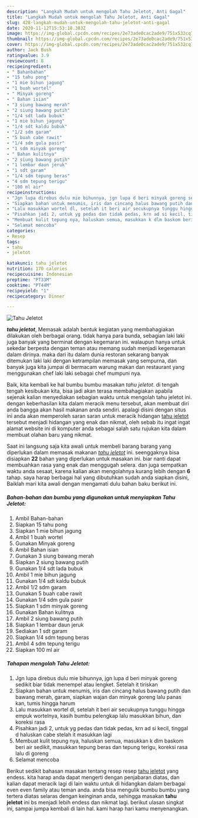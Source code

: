 ```yaml
---
description: "Langkah Mudah untuk mengolah Tahu Jeletot, Anti Gagal"
title: "Langkah Mudah untuk mengolah Tahu Jeletot, Anti Gagal"
slug: 428-langkah-mudah-untuk-mengolah-tahu-jeletot-anti-gagal
date: 2020-11-12T15:53:18.383Z
image: https://img-global.cpcdn.com/recipes/2e73ade0cac2ade9/751x532cq70/tahu-jeletot-foto-resep-utama.jpg
thumbnail: https://img-global.cpcdn.com/recipes/2e73ade0cac2ade9/751x532cq70/tahu-jeletot-foto-resep-utama.jpg
cover: https://img-global.cpcdn.com/recipes/2e73ade0cac2ade9/751x532cq70/tahu-jeletot-foto-resep-utama.jpg
author: Jack Bush
ratingvalue: 3.9
reviewcount: 8
recipeingredient:
- " Bahanbahan"
- "15 tahu pong"
- "1 mie bihun jagung"
- "1 buah wortel"
- " Minyak goreng"
- " Bahan isian"
- "3 siung bawang merah"
- "2 siung bawang putih"
- "1/4 sdt lada bubuk"
- "1 mie bihun jagung"
- "1/4 sdt kaldu bubuk"
- "1/2 sdm garam"
- "5 buah cabe rawit"
- "1/4 sdm gula pasir"
- "1 sdm minyak goreng"
- " Bahan kulitnya"
- "2 siung bawang putih"
- "1 lembar daun jeruk"
- "1 sdt garam"
- "1/4 sdm tepung beras"
- "4 sdm tepung terigu"
- "100 ml air"
recipeinstructions:
- "Jgn lupa direbus dulu mie bihunnya, jgn lupa d beri minyak goreng sedikit biar tidak menempel atau lengket. Setelah it tiriskan"
- "Siapkan bahan untuk menumis, iris dan cincang halus bawang putih dan bawang merah, garam, siapkan wajan dan minyak goreng lalu panas kan, tumis hingga harum"
- "Lalu masukkan wortel dl, setelah it beri air secukupnya tunggu hingga empuk wortelnya, kasih bumbu pelengkap lalu masukkan bihun, dan koreksi rasa"
- "Pisahkan jadi 2, untuk yg pedas dan tidak pedas, krn ad si kecil, tinggal d haluskan cabe stelah it masukkan lagi"
- "Membuat kulit tepung nya, haluskan semua, masukkan k dlm baskom beri air sedikit, masukkan tepung beras dan tepung terigu, koreksi rasa lalu di goreng"
- "Selamat mencoba"
categories:
- Resep
tags:
- tahu
- jeletot

katakunci: tahu jeletot 
nutrition: 170 calories
recipecuisine: Indonesian
preptime: "PT33M"
cooktime: "PT44M"
recipeyield: "1"
recipecategory: Dinner

---
```



![Tahu Jeletot](https://img-global.cpcdn.com/recipes/2e73ade0cac2ade9/751x532cq70/tahu-jeletot-foto-resep-utama.jpg)

<b><i>tahu jeletot</i></b>, Memasak adalah bentuk kegiatan yang membahagiakan dilakukan oleh berbagai orang. tidak hanya para bunda, sebagian laki laki juga banyak yang berminat dengan kegemaran ini. walaupun hanya untuk sekedar berpesta dengan teman atau memang sudah menjadi kegemaran dalam dirinya. maka dari itu dalam dunia restoran sekarang banyak ditemukan laki laki dengan ketrampilan memasak yang sempurna, dan banyak juga kita jumpai di bermacam warung makan dan restaurant yang menggunakan chef laki laki sebagai chef mumpuni nya.



Baik, kita kembali ke hal bumbu bumbu masakan <i>tahu jeletot</i>. di tengah tengah kesibukan kita, bisa jadi akan terasa membahagiakan apabila sejenak kalian menyediakan sebagian waktu untuk mengolah tahu jeletot ini. dengan keberhasilan kita dalam meracik menu tersebut, akan membuat diri anda bangga akan hasil makanan anda sendiri. apalagi disini dengan situs ini anda akan memperoleh saran saran untuk meracik hidangan <u>tahu jeletot</u> tersebut menjadi hidangan yang enak dan nikmat, oleh sebab itu ingat ingat alamat website ini di komputer anda sebagai salah satu rujukan kita dalam membuat olahan baru yang nikmat.


Saat ini langsung saja kita awali untuk membeli barang barang yang diperlukan dalam memasak makanan <u><i>tahu jeletot</i></u> ini. seenggaknya bisa disiapkan <b>22</b> bahan yang diperlukan untuk masakan ini. biar nanti dapat membuahkan rasa yang enak dan menggugah selera. dan juga sempatkan waktu anda sesaat, karena kalian akan mengolahnya kurang lebih dengan <b>6</b> tahap. saya harap berbagai hal yang dibutuhkan sudah anda siapkan disini, Baiklah mari kita awali dengan mengamati dulu bahan baku berikut ini.

<!--inarticleads1-->

##### Bahan-bahan dan bumbu yang digunakan untuk menyiapkan Tahu Jeletot:

1. Ambil  Bahan-bahan
1. Siapkan 15 tahu pong
1. Siapkan 1 mie bihun jagung
1. Ambil 1 buah wortel
1. Gunakan  Minyak goreng
1. Ambil  Bahan isian
1. Gunakan 3 siung bawang merah
1. Siapkan 2 siung bawang putih
1. Gunakan 1/4 sdt lada bubuk
1. Ambil 1 mie bihun jagung
1. Gunakan 1/4 sdt kaldu bubuk
1. Ambil 1/2 sdm garam
1. Gunakan 5 buah cabe rawit
1. Gunakan 1/4 sdm gula pasir
1. Siapkan 1 sdm minyak goreng
1. Gunakan  Bahan kulitnya
1. Ambil 2 siung bawang putih
1. Siapkan 1 lembar daun jeruk
1. Sediakan 1 sdt garam
1. Siapkan 1/4 sdm tepung beras
1. Ambil 4 sdm tepung terigu
1. Siapkan 100 ml air




<!--inarticleads2-->

##### Tahapan mengolah Tahu Jeletot:

1. Jgn lupa direbus dulu mie bihunnya, jgn lupa d beri minyak goreng sedikit biar tidak menempel atau lengket. Setelah it tiriskan
1. Siapkan bahan untuk menumis, iris dan cincang halus bawang putih dan bawang merah, garam, siapkan wajan dan minyak goreng lalu panas kan, tumis hingga harum
1. Lalu masukkan wortel dl, setelah it beri air secukupnya tunggu hingga empuk wortelnya, kasih bumbu pelengkap lalu masukkan bihun, dan koreksi rasa
1. Pisahkan jadi 2, untuk yg pedas dan tidak pedas, krn ad si kecil, tinggal d haluskan cabe stelah it masukkan lagi
1. Membuat kulit tepung nya, haluskan semua, masukkan k dlm baskom beri air sedikit, masukkan tepung beras dan tepung terigu, koreksi rasa lalu di goreng
1. Selamat mencoba




Berikut sedikit bahasan masakan tentang resep resep <u>tahu jeletot</u> yang endess. kita harap anda dapat mengerti dengan penjabaran diatas, dan kalian dapat meracik lagi di lain waktu untuk di hidangkan dalam berbagai even even family atau teman anda. anda bisa mengulik bumbu bumbu yang tertera diatas selaras dengan keinginan anda, sehingga masakan <b>tahu jeletot</b> ini bs menjadi lebih endess dan nikmat lagi. berikut ulasan singkat ini, sampai jumpa kembali di lain hal. kami harap hari kamu menyenangkan.
